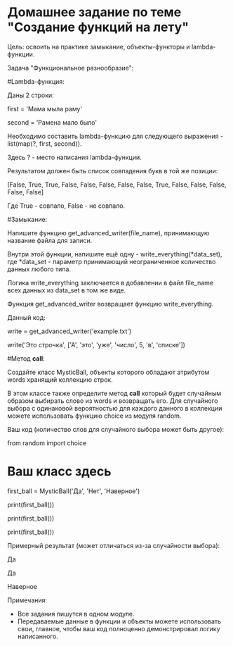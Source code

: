# Домашнее задание по теме "Создание функций на лету"

Цель: освоить на практике замыкание, объекты-функторы и lambda-функции.

Задача "Функциональное разнообразие":

#Lambda-функция:

Даны 2 строки:

first = 'Мама мыла раму'

second = 'Рамена мало было'

Необходимо составить lambda-функцию для следующего выражения - list(map(?, first, second)).

Здесь ? - место написания lambda-функции.

Результатом должен быть список совпадения букв в той же позиции:

[False, True, True, False, False, False, False, False, True, False, False, False, False, False]

Где True - совпало, False - не совпало.

#Замыкание:

Напишите функцию get_advanced_writer(file_name), принимающую название файла для записи.

Внутри этой функции, напишите ещё одну - write_everything(*data_set), где *data_set - параметр принимающий неограниченное количество данных любого типа.

Логика write_everything заключается в добавлении в файл file_name всех данных из data_set в том же виде.

Функция get_advanced_writer возвращает функцию write_everything.

Данный код:

write = get_advanced_writer('example.txt')

write('Это строчка', ['А', 'это', 'уже', 'число', 5, 'в', 'списке'])

#Метод __call__:

Создайте класс MysticBall, объекты которого обладают атрибутом words хранящий коллекцию строк.

В этом классе также определите метод __call__ который будет случайным образом выбирать слово из words и возвращать его. Для случайного выбора с одинаковой вероятностью для каждого данного в коллекции можете использовать функцию choice из модуля random.

Ваш код (количество слов для случайного выбора может быть другое):

from random import choice

# Ваш класс здесь

first_ball = MysticBall('Да', 'Нет', 'Наверное')

print(first_ball())

print(first_ball())

print(first_ball())

Примерный результат (может отличаться из-за случайности выбора):

Да

Да

Наверное

Примечания:
  - Все задания пишутся в одном модуле.
  - Передаваемые данные в функции и объекты можете использовать свои, главное, чтобы ваш код полноценно демонстрировал логику написанного.
